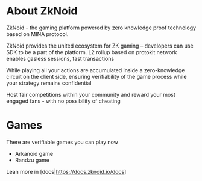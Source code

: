 # About ZkNoid
ZkNoid - the gaming platform powered by zero knowledge proof technology based on MINA protocol.

ZkNoid provides the united ecosystem for ZK gaming – developers can use SDK to be a part of the platform.
L2 rollup based on protokit network enables gasless sessions, fast transactions

While playing all your actions are accumulated inside a zero-knowledge circuit on the client side, ensuring verifiability of the game process while your strategy remains confidential

Host fair competitions within your community and reward your most engaged fans - with no possibility of cheating

# Games
There are verifiable games you can play now
- Arkanoid game
- Randzu game

Lean more in [docs|https://docs.zknoid.io/docs]

